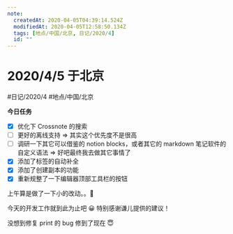 ```yaml
---
note:
  createdAt: 2020-04-05T04:39:14.524Z
  modifiedAt: 2020-04-05T12:58:50.134Z
  tags: [地点/中国/北京, 日记/2020/4]
  id: ""
---
```


# 2020/4/5 于北京

#日记/2020/4 #地点/中国/北京

<!-- @crossnote.comment "id":"c1bda78f-032e-4234-96f6-717385c87668 -->

**今日任务**

- [x] 优化下 Crossnote 的搜索
- [ ] 更好的离线支持 => 其实这个优先度不是很高
- [ ] 调研一下其它可以借鉴的 notion blocks，或者其它的 markdown 笔记软件的自定义语法 => 好吧最终我去做其它事情了
- [x] 添加了标签的自动补全
- [x] 添加了创建副本的功能
- [x] 重新规整了一下编辑器顶部工具栏的按钮

<!-- @timer "date":"Sun Apr 05 2020 12:40:10 GMT+0800 (China Standard Time) -->

上午算是做了一下小的改动。。🤟

<!-- @timer "date":"Sun Apr 05 2020 18:20:35 GMT+0800 (China Standard Time)","duration":"about 6 hours -->

今天的开发工作就到此为止吧 :grinning:
特别感谢谦儿提供的建议！

<!-- @timer "date":"Sun Apr 05 2020 20:58:15 GMT+0800 (China Standard Time)","duration":"about 3 hours -->

没想到修复 print 的 bug 修到了现在 :innocent:
